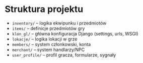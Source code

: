 # Struktura projektu

- `inventory/` – logika ekwipunku i przedmiotów
- `items/` – definicje przedmiotów gry
- `klon_gl/` – główna konfiguracja Django (settings, urls, WSGI)
- `lokacje/` – logika lokacji w grze
- `members/` – system członkowski, konta
- `merchant/` – system handlarzy/NPC
- `user_profile/` – profil gracza, formularze, sygnały
